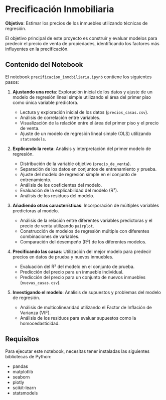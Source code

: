 # Precificación Inmobiliaria

**Objetivo**: Estimar los precios de los inmuebles utilizando técnicas de regresión.

El objetivo principal de este proyecto es construir y evaluar modelos para predecir el precio de venta de propiedades, identificando los factores más influyentes en la precificación.

## Contenido del Notebook

El notebook `precificacion_inmobiliaria.ipynb` contiene los siguientes pasos:

1.  **Ajustando una recta**: Exploración inicial de los datos y ajuste de un modelo de regresión lineal simple utilizando el área del primer piso como única variable predictora.
    -   Lectura y exploración inicial de los datos (`precios_casas.csv`).
    -   Análisis de correlación entre variables.
    -   Visualización de la relación entre el área del primer piso y el precio de venta.
    -   Ajuste de un modelo de regresión lineal simple (OLS) utilizando `statsmodels`.

2.  **Explicando la recta**: Análisis y interpretación del primer modelo de regresión.
    -   Distribución de la variable objetivo (`precio_de_venta`).
    -   Separación de los datos en conjuntos de entrenamiento y prueba.
    -   Ajuste del modelo de regresión simple en el conjunto de entrenamiento.
    -   Análisis de los coeficientes del modelo.
    -   Evaluación de la explicabilidad del modelo (R²).
    -   Análisis de los residuos del modelo.

3.  **Añadiendo otras características**: Incorporación de múltiples variables predictoras al modelo.
    -   Análisis de la relación entre diferentes variables predictoras y el precio de venta utilizando `pairplot`.
    -   Construcción de modelos de regresión múltiple con diferentes combinaciones de variables.
    -   Comparación del desempeño (R²) de los diferentes modelos.

4.  **Precificando las casas**: Utilización del mejor modelo para predecir precios en datos de prueba y nuevos inmuebles.
    -   Evaluación del R² del modelo en el conjunto de prueba.
    -   Predicción del precio para un inmueble individual.
    -   Predicción del precio para un conjunto de nuevos inmuebles (`nuevas_casas.csv`).

5.  **Investigando el modelo**: Análisis de supuestos y problemas del modelo de regresión.
    -   Análisis de multicolinearidad utilizando el Factor de Inflación de Varianza (VIF).
    -   Análisis de los residuos para evaluar supuestos como la homocedasticidad.

## Requisitos

Para ejecutar este notebook, necesitas tener instaladas las siguientes bibliotecas de Python:

-   pandas
-   matplotlib
-   seaborn
-   plotly
-   scikit-learn
-   statsmodels
